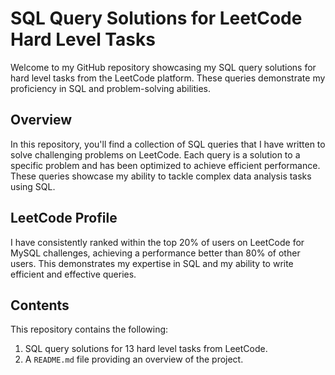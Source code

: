 # SQL Query Solutions for LeetCode Hard Level Tasks

Welcome to my GitHub repository showcasing my SQL query solutions for hard level tasks from the LeetCode platform. These queries demonstrate my proficiency in SQL and problem-solving abilities.

## Overview

In this repository, you'll find a collection of SQL queries that I have written to solve challenging problems on LeetCode. Each query is a solution to a specific problem and has been optimized to achieve efficient performance. These queries showcase my ability to tackle complex data analysis tasks using SQL.

## LeetCode Profile

I have consistently ranked within the top 20% of users on LeetCode for MySQL challenges, achieving a performance better than 80% of other users. This demonstrates my expertise in SQL and my ability to write efficient and effective queries.

## Contents

This repository contains the following:

1. SQL query solutions for 13 hard level tasks from LeetCode.
2. A `README.md` file providing an overview of the project.
